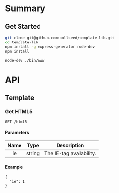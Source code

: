 # Summary

## Get Started
```.sh
git clone git@github.com:pollseed/template-lib.git
cd template-lib
npm install -g express-generator node-dev
npm install

node-dev ./bin/www
```

# API

## Template

### Get HTML5

```
GET /html5
```
#### Parameters

|Name|Type|Description|
|:--:|:--:|:--:|
|ie|string|The IE-tag availability.|

#### Example

```
{
  "ie": 1
}
```
